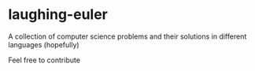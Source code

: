 # laughing-euler

A collection of computer science problems and their solutions in different languages (hopefully)

Feel free to contribute

